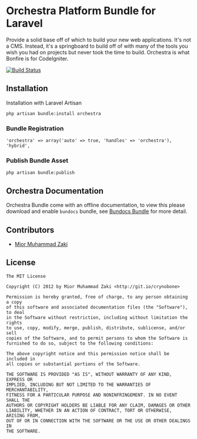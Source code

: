 Orchestra Platform Bundle for Laravel
==============

Provide a solid base off of which to build your new web applications. It's not a CMS. 
Instead, it's a springboard to build off of with many of the tools you wish you had on 
projects but never took the time to build. Orchestra is what Bonfire is for CodeIgniter.

[![Build Status](https://secure.travis-ci.org/orchestral/orchestra.png)](http://travis-ci.org/orchestral/orchestra)

## Installation

Installation with Laravel Artisan

	php artisan bundle:install orchestra

### Bundle Registration

	'orchestra' => array('auto' => true, 'handles' => 'orchestra'),
	'hybrid',

### Publish Bundle Asset

	php artisan bundle:publish

## Orchestra Documentation

Orchestra Bundle come with an offline documentation, to view this please download and enable `bundocs` bundle, 
see [Bundocs Bundle](http://bundles.laravel.com/bundle/bundocs) for more detail.

## Contributors

* [Mior Muhammad Zaki](http://git.io/crynobone) 

## License

	The MIT License

	Copyright (C) 2012 by Mior Muhammad Zaki <http://git.io/crynobone> 

	Permission is hereby granted, free of charge, to any person obtaining a copy
	of this software and associated documentation files (the "Software"), to deal
	in the Software without restriction, including without limitation the rights
	to use, copy, modify, merge, publish, distribute, sublicense, and/or sell
	copies of the Software, and to permit persons to whom the Software is
	furnished to do so, subject to the following conditions:

	The above copyright notice and this permission notice shall be included in
	all copies or substantial portions of the Software.

	THE SOFTWARE IS PROVIDED "AS IS", WITHOUT WARRANTY OF ANY KIND, EXPRESS OR
	IMPLIED, INCLUDING BUT NOT LIMITED TO THE WARRANTIES OF MERCHANTABILITY,
	FITNESS FOR A PARTICULAR PURPOSE AND NONINFRINGEMENT. IN NO EVENT SHALL THE
	AUTHORS OR COPYRIGHT HOLDERS BE LIABLE FOR ANY CLAIM, DAMAGES OR OTHER
	LIABILITY, WHETHER IN AN ACTION OF CONTRACT, TORT OR OTHERWISE, ARISING FROM,
	OUT OF OR IN CONNECTION WITH THE SOFTWARE OR THE USE OR OTHER DEALINGS IN
	THE SOFTWARE.